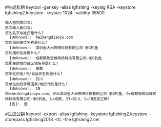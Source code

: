 #生成私钥
keytool -genkey -alias lgfishing -keyalg RSA -keystore lgfishing2.keystore -keysize 1024 -validity 36500
```
输入密钥库口令:
再次输入新口令:
您的名字与姓氏是什么?
  [Unknown]:  heikengdiaoyu.com
您的组织单位名称是什么?
  [Unknown]:  深圳金大米网络科技有限公司-老G钓鱼
您的组织名称是什么?
  [Unknown]:  成都极致思维网络科技有限公司-老G钓鱼
您所在的城市或区域名称是什么?
  [Unknown]:  成都
您所在的省/市/自治区名称是什么?
  [Unknown]:  四川
该单位的双字母国家/地区代码是什么?
  [Unknown]:  CN
CN=heikengdiaoyu.com, OU=深圳金大米网络科技有限公司-老G钓鱼, O=成都极致思维网络科技有限公司-老G钓鱼, L=成都, ST=四川, C=CN是否正确?
  [否]:  是
```
#生成公钥
keytool -export -alias lgfishing -keystore lgfishing2.keystore -storepass lgfishing2018 -rfc -file lgfishing2.cer